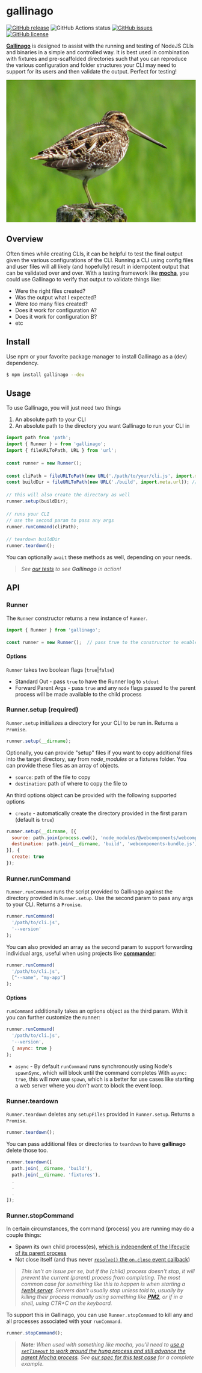 # gallinago

[![GitHub release](https://img.shields.io/github/tag/thescientist13/gallinago.svg)](https://github.com/thescientist13/gallinago/tags)
![GitHub Actions status](https://github.com/thescientist13/gallinago/workflows/Master%20Integration/badge.svg)
[![GitHub issues](https://img.shields.io/github/issues-pr-raw/thescientist13/gallinago.svg)](https://github.com/thescientist13/gallinago/issues)
[![GitHub license](https://img.shields.io/badge/license-MIT-blue.svg)](https://raw.githubusercontent.com/thescientist13/gallinago/master/LICENSE.md)

[**Gallinago**](https://en.wikipedia.org/wiki/Snipe) is designed to assist with the running and testing of NodeJS CLIs and binaries in a simple and controlled way.  It is best used in combination with fixtures and pre-scaffolded directories such that you can reproduce the various configuration and folder structures your CLI may need to support for its users and then validate the output.  Perfect for testing!

![gallinago](./.github/assets/gallinago.jpg)

## Overview

Often times while creating CLIs, it can be helpful to test the final output given the various configurations of the CLI.  Running a CLI using config files and user files will all likely (and hopefully) result in idempotent output that can be validated over and over.  With a testing framework like [**mocha**](https://mochajs.org/), you could use Gallinago to verify that output to validate things like:
- Were the right files created?
- Was the output what I expected?
- Were _too_ many files created?
- Does it work for configuration A?
- Does it work for configuration B?
- etc


## Install

Use npm or your favorite package manager to install Gallinago as a (dev) dependency.
```sh
$ npm install gallinago --dev
```

## Usage

To use Gallinago, you will just need two things
1. An absolute path to your CLI
1. An absolute path to the directory you want Gallinago to run your CLI in

```js
import path from 'path';
import { Runner } = from 'gallinago';
import { fileURLToPath, URL } from 'url';

const runner = new Runner();

const cliPath = fileURLToPath(new URL('./path/to/your/cli.js', import.meta.url)); // required
const buildDir = fileURLToPath(new URL('./build', import.meta.url)); // required

// this will also create the directory as well
runner.setup(buildDir);

// runs your CLI
// use the second param to pass any args
runner.runCommand(cliPath);

// teardown buildDir
runner.teardown();
```

You can optionally `await` these methods as well, depending on your needs.

> _See [our tests](https://github.com/thescientist13/gallinago/blob/master/test/cases/runner-cli/runner.cli.spec.js) to see **Gallinago** in action!_

## API

### Runner

The `Runner` constructor returns a new instance of `Runner`.

```js
import { Runner } from 'gallinago';

const runner = new Runner();  // pass true to the constructor to enable stdout
```

#### Options

`Runner` takes two boolean flags (`true`|`false`)
- Standard Out - pass `true` to have the Runner log to `stdout`
- Forward Parent Args - pass `true` and any `node` flags passed to the parent process will be made available to the child process

### Runner.setup (required)

`Runner.setup` initializes a directory for your CLI to be run in.  Returns a `Promise`.

```js
runner.setup(__dirname);
```

Optionally, you can provide "setup" files if you want to copy additional files into the target directory, say from _node_modules_ or a fixtures folder.  You can provide these files as an array of objects.

* `source`: path of the file to copy
* `destination`: path of where to copy the file to

An third options object can be provided with the following supported options
- `create` - automatically create the directory provided in the first param (default is `true`)

```js
runner.setup(__dirname, [{
  source: path.join(process.cwd(), 'node_modules/@webcomponents/webcomponentsjs/webcomponents-bundle.js'),
  destination: path.join(__dirname, 'build', 'webcomponents-bundle.js')
}], {
  create: true
});
```

### Runner.runCommand

`Runner.runCommand` runs the script provided to Gallinago against the directory provided in `Runner.setup`.  Use the second param to pass any args to your CLI.  Returns a `Promise`.

```js
runner.runCommand(
  '/path/to/cli.js',
  '--version'
);
```

You can also provided an array as the second param to support forwarding individual args, useful when using projects like [**commander**](https://www.npmjs.com/package/commander):

```js
runner.runCommand(
  '/path/to/cli.js',
  ["--name", "my-app"]
);
```

#### Options

`runCommand` additionally takes an options object as the third param.  With it you can further customize the runner:

```js
runner.runCommand(
  '/path/to/cli.js',
  '--version',
  { async: true }
);
```

- `async` - By default `runCommand` runs synchronously using Node's `spawnSync`, which will block until the command completes  With `async: true`, this will now use `spawn`, which is a better for use cases like starting a web server where you _don't_ want to block the event loop.

### Runner.teardown

`Runner.teardown` deletes any `setupFiles` provided in `Runner.setup`.  Returns a `Promise`.

```js
runner.teardown();
```

You can pass additional files or directories to `teardown` to have **gallinago** delete those too.
```js
runner.teardown([
  path.join(__dirname, 'build'),
  path.join(__dirname, 'fixtures'),
  .
  .
  .
]);
```

### Runner.stopCommand

In certain circumstances, the command (process) you are running may do a couple things:
- Spawn its own child process(es), [which is independent of the lifecycle of its parent process](https://azimi.me/2014/12/31/kill-child_process-node-js.html)
- Not close itself (and thus never [`resolve()` the `on.close` event callback](https://github.com/thescientist13/gallinago/blob/0.3.0/src/lib/runner.js#L67))

> _This isn't an issue per se, but if the (child) process doesn't stop, it will prevent the current (parent) process from completing.  The most common case for something like this to happen is when starting a [(web) server](https://koajs.com/).  Servers don't usually stop unless told to, usually by killing their process manually using something like [**PM2**](https://pm2.keymetrics.io/), or if in a shell, using CTR+C on the keyboard._

To support this in Gallinago, you can use `Runner.stopCommand` to kill any and all processes associated with your `runCommand`.


```js
runner.stopCommand();
```

> _**Note**: When used with something like mocha, you'll need to [use a `setTimeout` to work around the hung process and still advance the parent Mocha process](https://stackoverflow.com/a/24862303/417806).  See [our spec for this test case](https://github.com/thescientist13/gallinago/blob/master/test/cases/runner-cli-stop/runner.cli-stop.spec.js) for a complete example._